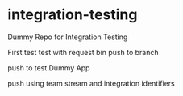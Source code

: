 # integration-testing
Dummy Repo for Integration Testing

First test
test with request bin
push to branch

push to test Dummy App 

push using team stream and integration identifiers
